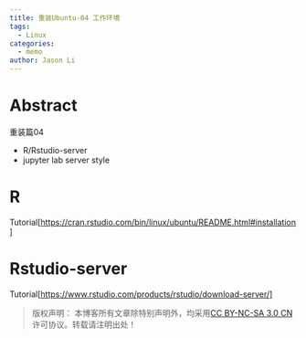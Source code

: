 ```yaml
---
title: 重装Ubuntu-04 工作环境
tags:
  - Linux
categories:
  - memo
author: Jason Li
---
```

<script type="text/x-mathjax-config">
MathJax.Hub.Config({
  TeX: { equationNumbers: { autoNumber: "AMS" } }
});
</script>

# Abstract
重装篇04 
- R/Rstudio-server
- jupyter lab server style
<!--more-->

# R
Tutorial[https://cran.rstudio.com/bin/linux/ubuntu/README.html#installation]

# Rstudio-server
Tutorial[https://www.rstudio.com/products/rstudio/download-server/]



>版权声明： 本博客所有文章除特别声明外，均采用[CC BY-NC-SA 3.0 CN](https://creativecommons.org/licenses/by-nc-sa/3.0/cn/deed.zh)许可协议。转载请注明出处！
